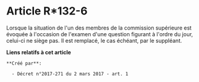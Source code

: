 # Article R*132-6

Lorsque la situation de l'un des membres de la commission supérieure est évoquée à l'occasion de l'examen d'une question
figurant à l'ordre du jour, celui-ci ne siège pas. Il est remplacé, le cas échéant, par le suppléant.

**Liens relatifs à cet article**

	**Créé par**:

	  - Décret n°2017-271 du 2 mars 2017 - art. 1

